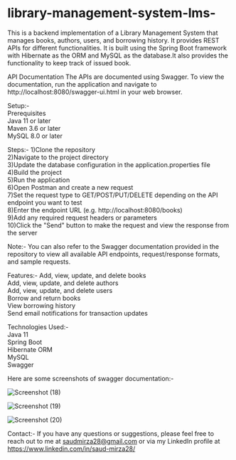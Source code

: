 # library-management-system-lms-


This is a backend implementation of a Library Management System that manages books, authors, users, and borrowing history. It provides REST APIs for different functionalities. It is built using the Spring Boot framework with Hibernate as the ORM and MySQL as the database.It also provides the functionality to keep track of issued book.

API Documentation
The APIs are documented using Swagger. To view the documentation, run the application and navigate to http://localhost:8080/swagger-ui.html in your web browser.

Setup:-<br/> 
Prerequisites<br/>
Java 11 or later<br/>
Maven 3.6 or later<br/>
MySQL 8.0 or later<br/>

Steps:-
1)Clone the repository<br/>
2)Navigate to the project directory<br/>
3)Update the database configuration in the application.properties file<br/>
4)Build the project<br/>
5)Run the application<br/>
6)Open Postman and create a new request<br/>
7)Set the request type to GET/POST/PUT/DELETE depending on the API endpoint you want to test<br/>
8)Enter the endpoint URL (e.g. http://localhost:8080/books)<br/>
9)Add any required request headers or parameters<br/>
10)Click the "Send" button to make the request and view the response from the server<br/>

Note:- You can also refer to the Swagger documentation provided in the repository to view all available API endpoints, request/response formats, and sample requests.


Features:-
Add, view, update, and delete books<br/>
Add, view, update, and delete authors<br/>
Add, view, update, and delete users<br/>
Borrow and return books<br/>
View borrowing history<br/>
Send email notifications for transaction updates<br/>


Technologies Used:-<br/>
Java 11<br/>
Spring Boot<br/>
Hibernate ORM<br/>
MySQL<br/>
Swagger<br/>


Here are some screenshots of swagger documentation:-

![Screenshot (18)](https://user-images.githubusercontent.com/77284210/230954670-06c6a1f1-35c6-4bdf-8d4f-142afac599c8.png)

![Screenshot (19)](https://user-images.githubusercontent.com/77284210/230954709-6659f955-6d4d-44b7-832d-fac56b4e5e84.png)

![Screenshot (20)](https://user-images.githubusercontent.com/77284210/230954736-2ae419b3-be8b-4ff7-aa3a-5402d683ff5e.png)

Contact:-
If you have any questions or suggestions, please feel free to reach out to me at saudmirza28@gmail.com or via my LinkedIn profile at https://www.linkedin.com/in/saud-mirza28/
